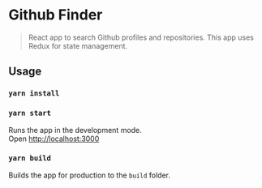 # Github Finder

> React app to search Github profiles and repositories. This app uses Redux for state management.

## Usage

### `yarn install`

### `yarn start`

Runs the app in the development mode.<br>
Open [http://localhost:3000](http://localhost:3000)

### `yarn build`

Builds the app for production to the `build` folder.<br>
